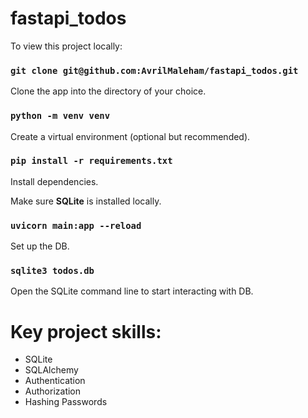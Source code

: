 # fastapi_todos

To view this project locally:

### `git clone git@github.com:AvrilMaleham/fastapi_todos.git`
Clone the app into the directory of your choice.

### `python -m venv venv`
Create a virtual environment (optional but recommended).

### `pip install -r requirements.txt`
Install dependencies.

Make sure **SQLite** is installed locally.

### `uvicorn main:app --reload`
Set up the DB.

### `sqlite3 todos.db`
Open the SQLite command line to start interacting with DB.

# Key project skills:

- SQLite
- SQLAlchemy
- Authentication
- Authorization
- Hashing Passwords